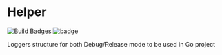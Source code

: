 # Helper

[![Build Badges](https://github.com/kaankoken/helper/actions/workflows/badges.yaml/badge.svg?branch=v0.0.1)](https://github.com/kaankoken/helper/actions/workflows/badges.yaml) ![badge](https://img.shields.io/endpoint?url=https://gist.githubusercontent.com/kaankoken/b3f07e6162738ab5d2956eecb64afd78/raw/helper-coverage.json) 

Loggers structure for both Debug/Release mode to be used in Go project

